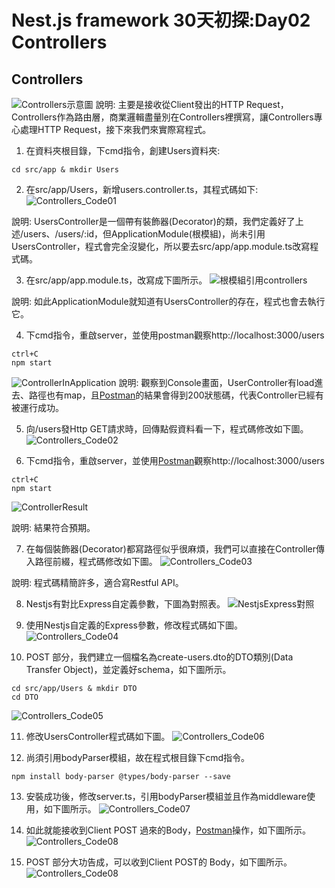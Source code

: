 # Nest.js framework 30天初探:Day02 Controllers

## Controllers
![Controllers示意圖](./ScreenShot/Controllers_1.png)
說明: 主要是接收從Client發出的HTTP Request，Controllers作為路由層，商業邏輯盡量別在Controllers裡撰寫，讓Controllers專心處理HTTP Request，接下來我們來實際寫程式。
1. 在資料夾根目錄，下cmd指令，創建Users資料夾:
```
cd src/app & mkdir Users
```
2. 在src/app/Users，新增users.controller.ts，其程式碼如下:
![Controllers_Code01](./ScreenShot/Controllers_2.png)

說明: UsersController是一個帶有裝飾器(Decorator)的類，我們定義好了上述/users、/users/:id，但ApplicationModule(根模組)，尚未引用UsersController，程式會完全沒變化，所以要去src/app/app.module.ts改寫程式碼。

3. 在src/app/app.module.ts，改寫成下圖所示。
![根模組引用controllers](./ScreenShot/Controllers_3.png)

說明: 如此ApplicationModule就知道有UsersController的存在，程式也會去執行它。

4. 下cmd指令，重啟server，並使用postman觀察http://localhost:3000/users
```
ctrl+C
npm start
```
![ControllerInApplication](./ScreenShot/Controllers_4.png)
說明: 觀察到Console畫面，UserController有load進去、路徑也有map，且[Postman](https://www.getpostman.com/apps)的結果會得到200狀態碼，代表Controller已經有被運行成功。

5. 向/users發Http GET請求時，回傳點假資料看一下，程式碼修改如下圖。
![Controllers_Code02](./ScreenShot/Controllers_5.png)

6. 下cmd指令，重啟server，並使用[Postman](https://www.getpostman.com/apps)觀察http://localhost:3000/users
```
ctrl+C
npm start
```
![ControllerResult](./ScreenShot/Controllers_6.png)

說明: 結果符合預期。

7. 在每個裝飾器(Decorator)都寫路徑似乎很麻煩，我們可以直接在Controller傳入路徑前綴，程式碼修改如下圖。
![Controllers_Code03](./ScreenShot/Controllers_7.png)

說明: 程式碼精簡許多，適合寫Restful API。

8. Nestjs有對比Express自定義參數，下圖為對照表。
![NestjsExpress對照](./ScreenShot/Controllers_8.png)

9. 使用Nestjs自定義的Express參數，修改程式碼如下圖。
![Controllers_Code04](./ScreenShot/Controllers_9.png)

10. POST 部分，我們建立一個檔名為create-users.dto的DTO類別(Data Transfer Object)，並定義好schema，如下圖所示。
```
cd src/app/Users & mkdir DTO
cd DTO
```
![Controllers_Code05](./ScreenShot/Controllers_10.png)

11. 修改UsersController程式碼如下圖。
![Controllers_Code06](./ScreenShot/Controllers_11.png)

12. 尚須引用bodyParser模組，故在程式根目錄下cmd指令。
```
npm install body-parser @types/body-parser --save
``` 
13. 安裝成功後，修改server.ts，引用bodyParser模組並且作為middleware使用，如下圖所示。
![Controllers_Code07](./ScreenShot/Controllers_12.png)

14. 如此就能接收到Client POST 過來的Body，[Postman](https://www.getpostman.com/apps)操作，如下圖所示。
![Controllers_Code08](./ScreenShot/Controllers_13.png)

15. POST 部分大功告成，可以收到Client POST的 Body，如下圖所示。
![Controllers_Code08](./ScreenShot/Controllers_14.png)